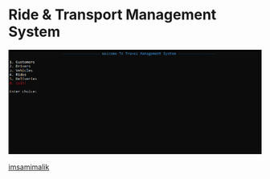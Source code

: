 # Ride & Transport Management System


![TMS](./TMS.png?raw=true "TMS")

[imsamimalik](https://imsamimalik.com/)
